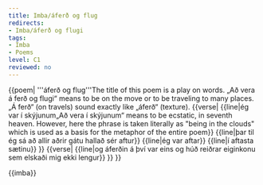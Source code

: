```yaml
---
title: Imba/áferð og flug
redirects:
- Imba/áferð og flugi
tags:
- Imba
- Poems
level: C1
reviewed: no
---
```

<vocabulary>
</vocabulary>
<Book>

{{poem|
'''áferð og flug'''<note>The title of this poem is a play on words. „Að vera á ferð og flugi“ means to be on the move or to be traveling to many places. „Á ferð“ (on travels) sound exactly like „áferð“ (texture).</note>
{{verse|
{{line|ég var í skýjunum<note>„Að vera í skýjunum“ means to be ecstatic, in seventh heaven. However, here the phrase is taken literally as "being in the clouds" which is used as a basis for the metaphor of the entire poem</note>}}
{{line|þar til ég sá að allir aðrir gátu hallað sér aftur}}
{{line|ég var aftar}}
{{line|í aftasta sætinu}}
}}
{{verse|
{{line|og áferðin á því var eins og húð reiðrar eiginkonu sem elskaði mig ekki lengur}}
}}
}}

</Book>

{{imba}}

